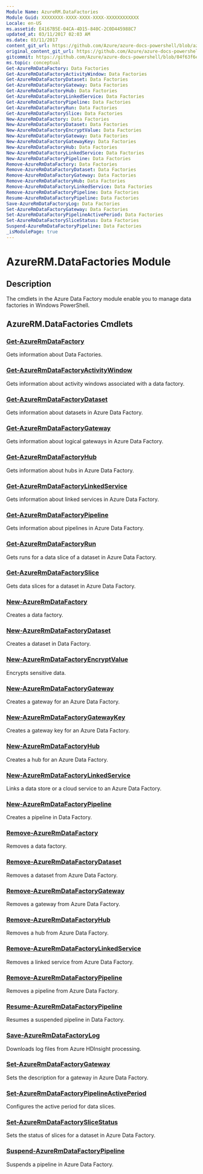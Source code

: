```yaml
---
Module Name: AzureRM.DataFactories
Module Guid: XXXXXXXX-XXXX-XXXX-XXXX-XXXXXXXXXXXX
Locale: en-US
ms.assetid: E4167B5E-04CA-4D15-840C-2C0D445988C7
updated_at: 03/11/2017 02:03 AM
ms.date: 03/11/2017
content_git_url: https://github.com/Azure/azure-docs-powershell/blob/azurestack/azureps-cmdlets-docs/ResourceManager/AzureRM.DataFactories/v2.7.0/AzureRM.DataFactories.md
original_content_git_url: https://github.com/Azure/azure-docs-powershell/blob/azurestack/azureps-cmdlets-docs/ResourceManager/AzureRM.DataFactories/v2.7.0/AzureRM.DataFactories.md
gitcommit: https://github.com/Azure/azure-docs-powershell/blob/04f63f6e685743ace2c57eb157574e34e8610b1c
ms.topic: conceptual
Get-AzureRmDataFactory: Data Factories
Get-AzureRmDataFactoryActivityWindow: Data Factories
Get-AzureRmDataFactoryDataset: Data Factories
Get-AzureRmDataFactoryGateway: Data Factories
Get-AzureRmDataFactoryHub: Data Factories
Get-AzureRmDataFactoryLinkedService: Data Factories
Get-AzureRmDataFactoryPipeline: Data Factories
Get-AzureRmDataFactoryRun: Data Factories
Get-AzureRmDataFactorySlice: Data Factories
New-AzureRmDataFactory: Data Factories
New-AzureRmDataFactoryDataset: Data Factories
New-AzureRmDataFactoryEncryptValue: Data Factories
New-AzureRmDataFactoryGateway: Data Factories
New-AzureRmDataFactoryGatewayKey: Data Factories
New-AzureRmDataFactoryHub: Data Factories
New-AzureRmDataFactoryLinkedService: Data Factories
New-AzureRmDataFactoryPipeline: Data Factories
Remove-AzureRmDataFactory: Data Factories
Remove-AzureRmDataFactoryDataset: Data Factories
Remove-AzureRmDataFactoryGateway: Data Factories
Remove-AzureRmDataFactoryHub: Data Factories
Remove-AzureRmDataFactoryLinkedService: Data Factories
Remove-AzureRmDataFactoryPipeline: Data Factories
Resume-AzureRmDataFactoryPipeline: Data Factories
Save-AzureRmDataFactoryLog: Data Factories
Set-AzureRmDataFactoryGateway: Data Factories
Set-AzureRmDataFactoryPipelineActivePeriod: Data Factories
Set-AzureRmDataFactorySliceStatus: Data Factories
Suspend-AzureRmDataFactoryPipeline: Data Factories
_isModulePage: true
---
```


# AzureRM.DataFactories Module
## Description
The cmdlets in the Azure Data Factory module enable you to manage data factories in Windows PowerShell.

## AzureRM.DataFactories Cmdlets
### [Get-AzureRmDataFactory](Get-AzureRmDataFactory.md)
Gets information about Data Factories.

### [Get-AzureRmDataFactoryActivityWindow](Get-AzureRmDataFactoryActivityWindow.md)
Gets information about activity windows associated with a data factory.

### [Get-AzureRmDataFactoryDataset](Get-AzureRmDataFactoryDataset.md)
Gets information about datasets in Azure Data Factory.

### [Get-AzureRmDataFactoryGateway](Get-AzureRmDataFactoryGateway.md)
Gets information about logical gateways in Azure Data Factory.

### [Get-AzureRmDataFactoryHub](Get-AzureRmDataFactoryHub.md)
Gets information about hubs in Azure Data Factory.

### [Get-AzureRmDataFactoryLinkedService](Get-AzureRmDataFactoryLinkedService.md)
Gets information about linked services in Azure Data Factory.

### [Get-AzureRmDataFactoryPipeline](Get-AzureRmDataFactoryPipeline.md)
Gets information about pipelines in Azure Data Factory.

### [Get-AzureRmDataFactoryRun](Get-AzureRmDataFactoryRun.md)
Gets runs for a data slice of a dataset in Azure Data Factory.

### [Get-AzureRmDataFactorySlice](Get-AzureRmDataFactorySlice.md)
Gets data slices for a dataset in Azure Data Factory.

### [New-AzureRmDataFactory](New-AzureRmDataFactory.md)
Creates a data factory.

### [New-AzureRmDataFactoryDataset](New-AzureRmDataFactoryDataset.md)
Creates a dataset in Data Factory.

### [New-AzureRmDataFactoryEncryptValue](New-AzureRmDataFactoryEncryptValue.md)
Encrypts sensitive data.

### [New-AzureRmDataFactoryGateway](New-AzureRmDataFactoryGateway.md)
Creates a gateway for an Azure Data Factory.

### [New-AzureRmDataFactoryGatewayKey](New-AzureRmDataFactoryGatewayKey.md)
Creates a gateway key for an Azure Data Factory.

### [New-AzureRmDataFactoryHub](New-AzureRmDataFactoryHub.md)
Creates a hub for an Azure Data Factory.

### [New-AzureRmDataFactoryLinkedService](New-AzureRmDataFactoryLinkedService.md)
Links a data store or a cloud service to an Azure Data Factory.

### [New-AzureRmDataFactoryPipeline](New-AzureRmDataFactoryPipeline.md)
Creates a pipeline in Data Factory.

### [Remove-AzureRmDataFactory](Remove-AzureRmDataFactory.md)
Removes a data factory.

### [Remove-AzureRmDataFactoryDataset](Remove-AzureRmDataFactoryDataset.md)
Removes a dataset from Azure Data Factory.

### [Remove-AzureRmDataFactoryGateway](Remove-AzureRmDataFactoryGateway.md)
Removes a gateway from Azure Data Factory.

### [Remove-AzureRmDataFactoryHub](Remove-AzureRmDataFactoryHub.md)
Removes a hub from Azure Data Factory.

### [Remove-AzureRmDataFactoryLinkedService](Remove-AzureRmDataFactoryLinkedService.md)
Removes a linked service from Azure Data Factory.

### [Remove-AzureRmDataFactoryPipeline](Remove-AzureRmDataFactoryPipeline.md)
Removes a pipeline from Azure Data Factory.

### [Resume-AzureRmDataFactoryPipeline](Resume-AzureRmDataFactoryPipeline.md)
Resumes a suspended pipeline in Data Factory.

### [Save-AzureRmDataFactoryLog](Save-AzureRmDataFactoryLog.md)
Downloads log files from Azure HDInsight processing.

### [Set-AzureRmDataFactoryGateway](Set-AzureRmDataFactoryGateway.md)
Sets the description for a gateway in Azure Data Factory.

### [Set-AzureRmDataFactoryPipelineActivePeriod](Set-AzureRmDataFactoryPipelineActivePeriod.md)
Configures the active period for data slices.

### [Set-AzureRmDataFactorySliceStatus](Set-AzureRmDataFactorySliceStatus.md)
Sets the status of slices for a dataset in Azure Data Factory.

### [Suspend-AzureRmDataFactoryPipeline](Suspend-AzureRmDataFactoryPipeline.md)
Suspends a pipeline in Azure Data Factory.

